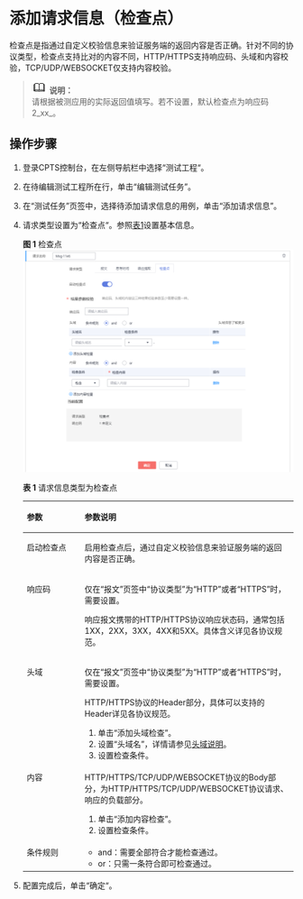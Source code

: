 # 添加请求信息（检查点）<a name="cpts_01_0014"></a>

检查点是指通过自定义校验信息来验证服务端的返回内容是否正确。针对不同的协议类型，检查点支持比对的内容不同，HTTP/HTTPS支持响应码、头域和内容校验，TCP/UDP/WEBSOCKET仅支持内容校验。

>![](public_sys-resources/icon-note.gif) **说明：**   
>请根据被测应用的实际返回值填写。若不设置，默认检查点为响应码2_xx_。  

## 操作步骤<a name="section15721830143716"></a>

1.  登录CPTS控制台，在左侧导航栏中选择“测试工程“。
2.  在待编辑测试工程所在行，单击“编辑测试任务”。
3.  在“测试任务”页签中，选择待添加请求信息的用例，单击“添加请求信息”。
4.  请求类型设置为“检查点“。参照[表1](#table5736173244417)设置基本信息。

    **图 1**  检查点<a name="fig1316131711388"></a>  
    ![](figures/检查点.png "检查点")

    **表 1**  请求信息类型为检查点

    <a name="table5736173244417"></a>
    <table><thead align="left"><tr id="row13735932174410"><th class="cellrowborder" valign="top" width="21.33%" id="mcps1.2.3.1.1"><p id="p15735232124418"><a name="p15735232124418"></a><a name="p15735232124418"></a>参数</p>
    </th>
    <th class="cellrowborder" valign="top" width="78.67%" id="mcps1.2.3.1.2"><p id="p127351132204418"><a name="p127351132204418"></a><a name="p127351132204418"></a>参数说明</p>
    </th>
    </tr>
    </thead>
    <tbody><tr id="row2990106202419"><td class="cellrowborder" valign="top" width="21.33%" headers="mcps1.2.3.1.1 "><p id="p999006112415"><a name="p999006112415"></a><a name="p999006112415"></a>启动检查点</p>
    </td>
    <td class="cellrowborder" valign="top" width="78.67%" headers="mcps1.2.3.1.2 "><p id="p189903672417"><a name="p189903672417"></a><a name="p189903672417"></a>启用检查点后，通过自定义校验信息来验证服务端的返回内容是否正确。</p>
    </td>
    </tr>
    <tr id="row2736123219447"><td class="cellrowborder" valign="top" width="21.33%" headers="mcps1.2.3.1.1 "><p id="p5736163234416"><a name="p5736163234416"></a><a name="p5736163234416"></a>响应码</p>
    </td>
    <td class="cellrowborder" valign="top" width="78.67%" headers="mcps1.2.3.1.2 "><p id="p17938829182616"><a name="p17938829182616"></a><a name="p17938829182616"></a>仅在“报文”页签中“协议类型”为“HTTP”或者“HTTPS”时，需要设置。</p>
    <p id="p17366322447"><a name="p17366322447"></a><a name="p17366322447"></a>响应报文携带的HTTP/HTTPS协议响应状态码，通常包括1XX，2XX，3XX，4XX和5XX。具体含义详见各协议规范。</p>
    </td>
    </tr>
    <tr id="row9736132124413"><td class="cellrowborder" valign="top" width="21.33%" headers="mcps1.2.3.1.1 "><p id="p1673693214447"><a name="p1673693214447"></a><a name="p1673693214447"></a>头域</p>
    </td>
    <td class="cellrowborder" valign="top" width="78.67%" headers="mcps1.2.3.1.2 "><p id="p6365143702616"><a name="p6365143702616"></a><a name="p6365143702616"></a>仅在“报文”页签中“协议类型”为“HTTP”或者“HTTPS”时，需要设置。</p>
    <p id="p7736103218448"><a name="p7736103218448"></a><a name="p7736103218448"></a>HTTP/HTTPS协议的Header部分，具体可以支持的Header详见各协议规范。</p>
    <a name="ol1273643214441"></a><a name="ol1273643214441"></a><ol id="ol1273643214441"><li>单击“<span class="keyword" id="keyword73303582319"><a name="keyword73303582319"></a><a name="keyword73303582319"></a>添加头域检查</span>”。</li><li>设置“<span class="keyword" id="keyword158582390233"><a name="keyword158582390233"></a><a name="keyword158582390233"></a>头域名</span>”，详情请参见<a href="头域说明.md">头域说明</a>。</li><li>设置检查条件。</li></ol>
    </td>
    </tr>
    <tr id="row18736203234411"><td class="cellrowborder" valign="top" width="21.33%" headers="mcps1.2.3.1.1 "><p id="p37361332114419"><a name="p37361332114419"></a><a name="p37361332114419"></a>内容</p>
    </td>
    <td class="cellrowborder" valign="top" width="78.67%" headers="mcps1.2.3.1.2 "><p id="p3736123217448"><a name="p3736123217448"></a><a name="p3736123217448"></a>HTTP/HTTPS/TCP/UDP/WEBSOCKET协议的Body部分，为HTTP/HTTPS/TCP/UDP/WEBSOCKET协议请求、响应的负载部分。</p>
    <a name="ol1873617327447"></a><a name="ol1873617327447"></a><ol id="ol1873617327447"><li>单击“<span class="keyword" id="keyword1049713445235"><a name="keyword1049713445235"></a><a name="keyword1049713445235"></a>添加内容检查</span>”。</li><li>设置检查条件。</li></ol>
    </td>
    </tr>
    <tr id="row163031322144620"><td class="cellrowborder" valign="top" width="21.33%" headers="mcps1.2.3.1.1 "><p id="p183049226462"><a name="p183049226462"></a><a name="p183049226462"></a>条件规则</p>
    </td>
    <td class="cellrowborder" valign="top" width="78.67%" headers="mcps1.2.3.1.2 "><a name="ul14825538174618"></a><a name="ul14825538174618"></a><ul id="ul14825538174618"><li>and：需要全部符合才能检查通过。</li><li>or：只需一条符合即可检查通过。</li></ul>
    </td>
    </tr>
    </tbody>
    </table>

5.  配置完成后，单击“确定“。

